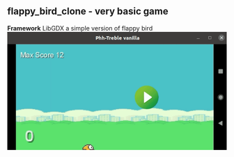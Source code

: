 ## flappy_bird_clone - very basic game 
**Framework** LibGDX
a simple version of flappy bird 
<br>
<img src="https://github.com/Huythanh0x/flappy_bird_clone/blob/master/flappy%20bird.gif">
